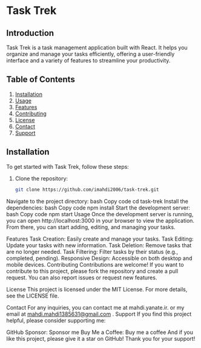 # Task Trek

## Introduction
Task Trek is a task management application built with React. It helps you organize and manage your tasks efficiently, offering a user-friendly interface and a variety of features to streamline your productivity.

## Table of Contents
1. [Installation](#installation)
2. [Usage](#usage)
3. [Features](#features)
4. [Contributing](#contributing)
5. [License](#license)
6. [Contact](#contact)
7. [Support](#support)

## Installation
To get started with Task Trek, follow these steps:

1. Clone the repository:
   ```bash
   git clone https://github.com/imahdi2006/task-trek.git
Navigate to the project directory:
bash
Copy code
cd task-trek
Install the dependencies:
bash
Copy code
npm install
Start the development server:
bash
Copy code
npm start
Usage
Once the development server is running, you can open http://localhost:3000 in your browser to view the application. From there, you can start adding, editing, and managing your tasks.

Features
Task Creation: Easily create and manage your tasks.
Task Editing: Update your tasks with new information.
Task Deletion: Remove tasks that are no longer needed.
Task Filtering: Filter tasks by their status (e.g., completed, pending).
Responsive Design: Accessible on both desktop and mobile devices.
Contributing
Contributions are welcome! If you want to contribute to this project, please fork the repository and create a pull request. You can also report issues or request new features.

License
This project is licensed under the MIT License. For more details, see the LICENSE file.

Contact
For any inquiries, you can contact me at mahdi.yanate.ir.
or my email at mahdi.mahdi1385631@gmail.com .
Support
If you find this project helpful, please consider supporting me:

GitHub Sponsor: Sponsor me
Buy Me a Coffee: Buy me a coffee
And if you like this project, please give it a star on GitHub! Thank you for your support!
